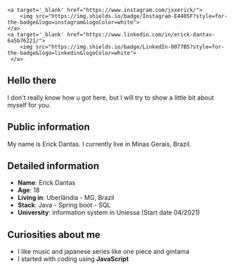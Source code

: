 

    <a target='_blank' href="https://www.instagram.com/jxxerick/">
        <img src="https://img.shields.io/badge/Instagram-E4405F?style=for-the-badge&logo=instagram&logoColor=white">
    </a>
    <a target='_blank' href="https://www.linkedin.com/in/erick-dantas-6a5b76221/">
        <img src="https://img.shields.io/badge/LinkedIn-0077B5?style=for-the-badge&logo=linkedin&logoColor=white">
     </a>  


## Hello there

I don't really know how u got here, but I will try to show a little bit about myself for you.

## Public information

My name is Erick Dantas. I currently live in Minas Gerais, Brazil. 


## Detailed information

* **Name**: Erick Dantas
* **Age**: 18
* **Living in**: Uberlândia - MG, Brazil
* **Stack**: Java - Spring boot - SQL  
* **University**: information system in Uniessa (Start date 04/2021)

## Curiosities about me

* I like music and japanese series like one piece and gintama
* I started with coding using **JavaScript**
